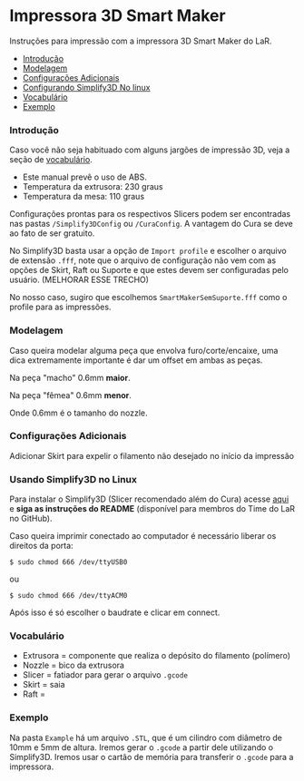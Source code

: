 # Impressora 3D Smart Maker

Instruções para impressão com a impressora 3D Smart Maker do LaR.


- [Introdução](#introduction)
- [Modelagem](#modelling)
- [Configurações Adicionais](#config)
- [Configurando Simplify3D No linux](#usage)
- [Vocabulário](#vocab)
- [Exemplo](#example)


### <a name="introduction"></a> Introdução
Caso você não seja habituado com alguns jargões de impressão 3D, veja a seção de [vocabulário](#vocab).
- Este manual prevê o uso de ABS. 
- Temperatura da extrusora: 230 graus
- Temperatura da mesa: 110 graus

Configurações prontas para os respectivos Slicers podem ser encontradas nas pastas ``` /Simplify3DConfig ``` ou ``` /CuraConfig ```. A vantagem do Cura se deve ao fato de ser gratuito.

No Simplify3D basta usar a opção de ``` Import profile ``` e escolher o arquivo de extensão ``` .fff ```, note que o arquivo de configuração não vem com as opções de Skirt, Raft ou Suporte e que estes devem ser configuradas pelo usuário. (MELHORAR ESSE TRECHO)

No nosso caso, sugiro que escolhemos ``` SmartMakerSemSuporte.fff ``` como o profile para as impressões.

<!-- Colocar link do pdf original com as instruções -->

### <a name="modelling"></a> Modelagem

Caso queira modelar alguma peça que envolva furo/corte/encaixe, uma dica extremamente importante é dar um offset em ambas as peças.

Na peça "macho" 0.6mm **maior**.

Na peça "fêmea" 0.6mm **menor**.

Onde 0.6mm é o tamanho do nozzle.

### <a name="config"></a> Configurações Adicionais

Adicionar Skirt para expelir o filamento não desejado no início da impressão

### <a name="usage"></a> Usando Simplify3D no Linux

Para instalar o Simplify3D (Slicer recomendado além do Cura) acesse [aqui](https://github.com/lar-deeufba/simplify3d_linux) e **siga as instruções do README** (disponível para membros do Time do LaR no GitHub).

Caso queira imprimir conectado ao computador é necessário liberar os direitos da porta:

``` $ sudo chmod 666 /dev/ttyUSB0 ```

ou

``` $ sudo chmod 666 /dev/ttyACM0 ```

<!-- Inserir imagem -->

Após isso é só escolher o baudrate e clicar em connect.

### 

### <a name="vocab"></a> Vocabulário
- Extrusora = componente que realiza o depósito do filamento (polímero)
- Nozzle = bico da extrusora
- Slicer = fatiador para gerar o arquivo ``` .gcode ```
- Skirt = saia
- Raft =

### <a name="example"></a> Exemplo
Na pasta ``` Example ``` há um arquivo  ``` .STL ```, que é um cilindro com diâmetro de 10mm e 5mm de altura. Iremos gerar o ``` .gcode ``` a partir dele utilizando o Simplify3D.
Iremos usar o cartão de memória para transferir o ``` .gcode ``` para a impressora. 

<!-- Colocar imagens e fornecer arquivos exemplo -->
